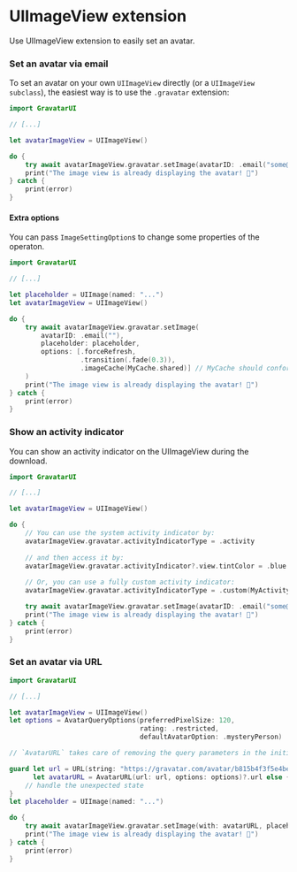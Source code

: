 # UIImageView extension

Use UIImageView extension to easily set an avatar.

### Set an avatar via email

To set an avatar on your own `UIImageView` directly (or a `UIImageView subclass`), the easiest way is to use the `.gravatar` extension:

```swift
import GravatarUI

// [...]

let avatarImageView = UIImageView()

do {
    try await avatarImageView.gravatar.setImage(avatarID: .email("some@email.com"))
    print("The image view is already displaying the avatar! 🎉")
} catch {
    print(error)
}
```

#### Extra options

You can pass ``ImageSettingOption``s to change some properties of the operaton.

```swift
import GravatarUI

// [...]

let placeholder = UIImage(named: "...")
let avatarImageView = UIImageView()

do {
    try await avatarImageView.gravatar.setImage(
        avatarID: .email(""),
        placeholder: placeholder,
        options: [.forceRefresh,
                  .transition(.fade(0.3)),
                  .imageCache(MyCache.shared)] // MyCache should conform to ``ImageCaching``.
    )
    print("The image view is already displaying the avatar! 🎉")
} catch {
    print(error)
}
```

### Show an activity indicator

You can show an activity indicator on the UIImageView during the download.

```swift
import GravatarUI

// [...]

let avatarImageView = UIImageView()

do {
    // You can use the system activity indicator by:
    avatarImageView.gravatar.activityIndicatorType = .activity
    
    // and then access it by:
    avatarImageView.gravatar.activityIndicator?.view.tintColor = .blue
    
    // Or, you can use a fully custom activity indicator:
    avatarImageView.gravatar.activityIndicatorType = .custom(MyActivityIndicator()) // `MyActivityIndicator` conforms to ``ActivityIndicatorProvider``

    try await avatarImageView.gravatar.setImage(avatarID: .email("some@email.com"))
    print("The image view is already displaying the avatar! 🎉")
} catch {
    print(error)
}
```

### Set an avatar via URL

```swift
import GravatarUI

// [...]

let avatarImageView = UIImageView()
let options = AvatarQueryOptions(preferredPixelSize: 120,
                                 rating: .restricted,
                                 defaultAvatarOption: .mysteryPerson)

// `AvatarURL` takes care of removing the query parameters in the initial URL and reconstructing the URL based on the given options.

guard let url = URL(string: "https://gravatar.com/avatar/b815b4f3f5e4be2256bce9e25eac7714?r=pg&s=150"),
      let avatarURL = AvatarURL(url: url, options: options)?.url else {
    // handle the unexpected state
}
let placeholder = UIImage(named: "...")

do {
    try await avatarImageView.gravatar.setImage(with: avatarURL, placeholder: placeholder)
    print("The image view is already displaying the avatar! 🎉")
} catch {
    print(error)
}
```
